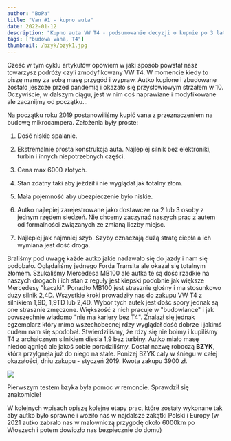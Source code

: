 ```yaml
---
author: "BoPa"
title: "Van #1 - kupno auta"
date: 2022-01-12
description: "Kupno auta VW T4 - podsumowanie decyzji o kupnie po 3 latach użytkowania"
tags: ["budowa vana, T4"]
thumbnail: /bzyk/bzyk1.jpg
---
```


Cześć w tym cyklu artykułów opowiem w jaki sposób powstał nasz towarzysz podróży czyli zmodyfikowany VW T4. W momencie kiedy to piszę mamy za sobą masę przygód i wypraw. Autko kupione i zbudowane zostało jeszcze przed pandemią i okazało się przysłowiowym strzałem w 10. Oczywiście, w dalszym ciągu, jest w nim coś naprawiane i modyfikowane ale zacznijmy od początku...

Na początku roku 2019 postanowiliśmy kupić vana z przeznaczeniem na budowę mikrocampera. Założenia były proste:

1. Dość niskie spalanie. 

2. Ekstremalnie prosta konstrukcja auta. Najlepiej silnik bez elektroniki, turbin i innych niepotrzebnych części.

3. Cena max 6000 złotych.

4. Stan zdatny taki aby jeździł i nie wyglądał jak totalny złom.

5. Mała pojemność aby ubezpieczenie było niskie.

6. Autko najlepiej zarejestrowane jako dostawcze na 2 lub 3 osoby z jednym rzędem siedzeń. Nie chcemy zaczynać naszych prac z autem od formalności związanych ze zmianą liczby miejsc.

7. Najlepiej jak najmniej szyb. Szyby oznaczają dużą stratę ciepła a ich wymiana jest dość droga.

Braliśmy pod uwagę każde autko jakie nadawało się do jazdy i nam się podobało. Oglądaliśmy jednego Forda Transita ale okazał się totalnym złomem. Szukaliśmy Mercedesa MB100 ale autka te są dość rzadkie na naszych drogach i ich stan z reguły jest kiepski podobnie jak większe Mercedesy "kaczki". Ponadto MB100 jest strasznie głośny i ma stosunkowo duży silnik 2,4D. Wszystkie kroki prowadziły nas do zakupu VW T4 z silnikiem 1,9D, 1,9TD lub 2,4D. Wybór tych autek jest dość spory jednak są one strasznie zmęczone. Większość z nich pracuje w "budowlance" i jak powszechnie wiadomo "nie ma kariery bez T4". Znalazł się jednak egzemplarz który mimo wszechobecnej rdzy wyglądał dość dobrze i jakimś cudem nam się spodobał. Stwierdziliśmy, że rdzy się nie boimy i kupiliśmy T4 z archaicznym silnikiem diesla 1,9 bez turbiny. Autko miało masę niedociągnięć ale jakoś sobie poradziliśmy. Dostał nazwę roboczą **BZYK**, która przylgnęła już do niego na stałe. Poniżej BZYK cały w śniegu w całej okazałości, dniu zakupu - styczeń 2019. Kwota zakupu 3900 zł. 

![](/bzyk/bzyk1.jpg)

Pierwszym testem bzyka była pomoc w remoncie. Sprawdził się znakomicie! 

W kolejnych wpisach opiszę kolejne etapy prac, które zostały wykonane tak aby autko było sprawne i woziło nas w najdalsze zakątki Polski i Europy (w 2021 autko zabrało nas w malowniczą przygodę około 6000km po Włoszech i potem dowiozło nas bezpiecznie do domu)